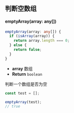 ## 判断空数组

#### emptyArray(array: any[])

```typescript
emptyArray(array: any[]) {
  if (isArray(array)) {
    return array.length === 0;
  } else {
    return false;
  }
}
```

- **array** 数组
- **Return** `boolean`

判断一个数组是否为空

``` typescript
const test = [];

emptyArray(test); 
// true
```
